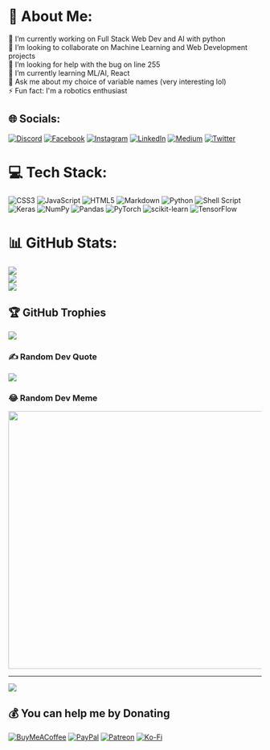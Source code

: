 # 💫 About Me:
🔭 I’m currently working on Full Stack Web Dev and AI with python<br>👯 I’m looking to collaborate on Machine Learning and Web Development projects<br>🤝 I’m looking for help with the bug on line 255 <br>🌱 I’m currently learning ML/AI, React<br>💬 Ask me about my choice of variable names (very interesting lol)<br>⚡ Fun fact: I'm a robotics enthusiast


## 🌐 Socials:
[![Discord](https://img.shields.io/badge/Discord-%237289DA.svg?logo=discord&logoColor=white)](htttps://discord.gg/-) [![Facebook](https://img.shields.io/badge/Facebook-%231877F2.svg?logo=Facebook&logoColor=white)](https://facebook.com/JudeBoachie) [![Instagram](https://img.shields.io/badge/Instagram-%23E4405F.svg?logo=Instagram&logoColor=white)](https://instagram.com/jdboachie) [![LinkedIn](https://img.shields.io/badge/LinkedIn-%230077B5.svg?logo=linkedin&logoColor=white)](https://linkedin.com/in/judeboachie) [![Medium](https://img.shields.io/badge/Medium-12100E?logo=medium&logoColor=white)](https://medium.com/@-) [![Twitter](https://img.shields.io/badge/Twitter-%231DA1F2.svg?logo=Twitter&logoColor=white)](https://twitter.com/jdboachie) 

# 💻 Tech Stack:
![CSS3](https://img.shields.io/badge/css3-%231572B6.svg?style=for-the-badge&logo=css3&logoColor=white) ![JavaScript](https://img.shields.io/badge/javascript-%23323330.svg?style=for-the-badge&logo=javascript&logoColor=%23F7DF1E) ![HTML5](https://img.shields.io/badge/html5-%23E34F26.svg?style=for-the-badge&logo=html5&logoColor=white) ![Markdown](https://img.shields.io/badge/markdown-%23000000.svg?style=for-the-badge&logo=markdown&logoColor=white) ![Python](https://img.shields.io/badge/python-3670A0?style=for-the-badge&logo=python&logoColor=ffdd54) ![Shell Script](https://img.shields.io/badge/shell_script-%23121011.svg?style=for-the-badge&logo=gnu-bash&logoColor=white) ![Keras](https://img.shields.io/badge/Keras-%23D00000.svg?style=for-the-badge&logo=Keras&logoColor=white) ![NumPy](https://img.shields.io/badge/numpy-%23013243.svg?style=for-the-badge&logo=numpy&logoColor=white) ![Pandas](https://img.shields.io/badge/pandas-%23150458.svg?style=for-the-badge&logo=pandas&logoColor=white) ![PyTorch](https://img.shields.io/badge/PyTorch-%23EE4C2C.svg?style=for-the-badge&logo=PyTorch&logoColor=white) ![scikit-learn](https://img.shields.io/badge/scikit--learn-%23F7931E.svg?style=for-the-badge&logo=scikit-learn&logoColor=white) ![TensorFlow](https://img.shields.io/badge/TensorFlow-%23FF6F00.svg?style=for-the-badge&logo=TensorFlow&logoColor=white)
# 📊 GitHub Stats:
![](https://github-readme-stats.vercel.app/api?username=boachiejude&theme=dark&hide_border=false&include_all_commits=true&count_private=true)<br/>
![](https://github-readme-streak-stats.herokuapp.com/?user=boachiejude&theme=dark&hide_border=false)<br/>
![](https://github-readme-stats.vercel.app/api/top-langs/?username=boachiejude&theme=dark&hide_border=false&include_all_commits=true&count_private=true&layout=compact)

## 🏆 GitHub Trophies
![](https://github-profile-trophy.vercel.app/?username=boachiejude&theme=radical&no-frame=false&no-bg=true&margin-w=4)

### ✍️ Random Dev Quote
![](https://quotes-github-readme.vercel.app/api?type=horizontal&theme=radical)

### 😂 Random Dev Meme
<img src="https://random-memer.herokuapp.com/" width="512px"/>

---
[![](https://visitcount.itsvg.in/api?id=boachiejude&icon=5&color=3)](https://visitcount.itsvg.in)

  ## 💰 You can help me by Donating
  [![BuyMeACoffee](https://img.shields.io/badge/Buy%20Me%20a%20Coffee-ffdd00?style=for-the-badge&logo=buy-me-a-coffee&logoColor=black)](https://buymeacoffee.com/-) [![PayPal](https://img.shields.io/badge/PayPal-00457C?style=for-the-badge&logo=paypal&logoColor=white)](https://paypal.me/-) [![Patreon](https://img.shields.io/badge/Patreon-F96854?style=for-the-badge&logo=patreon&logoColor=white)](https://patreon.com/-) [![Ko-Fi](https://img.shields.io/badge/Ko--fi-F16061?style=for-the-badge&logo=ko-fi&logoColor=white)](https://ko-fi.com/-) 

  <!-- Proudly created with GPRM ( https://gprm.itsvg.in ) -->
  
